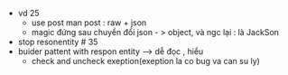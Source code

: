 - vd 25
	- use post man post : raw + json
	- magic đứng sau chuyển đổi json - > object, và ngc lại : là JackSon
-  stop resonentity # 35
- buider pattent with respon entity --> dễ đọc , hiểu
	- check and uncheck exeption(exeption la co bug va can su ly)
